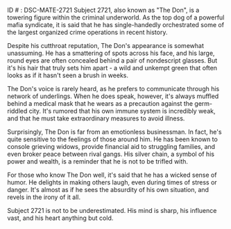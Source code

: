 ID # : DSC-MATE-2721
Subject 2721, also known as "The Don", is a towering figure within the criminal underworld. As the top dog of a powerful mafia syndicate, it is said that he has single-handedly orchestrated some of the largest organized crime operations in recent history. 

Despite his cutthroat reputation, The Don's appearance is somewhat unassuming. He has a smattering of spots across his face, and his large, round eyes are often concealed behind a pair of nondescript glasses. But it's his hair that truly sets him apart - a wild and unkempt green that often looks as if it hasn't seen a brush in weeks. 

The Don's voice is rarely heard, as he prefers to communicate through his network of underlings. When he does speak, however, it's always muffled behind a medical mask that he wears as a precaution against the germ-riddled city. It's rumored that his own immune system is incredibly weak, and that he must take extraordinary measures to avoid illness. 

Surprisingly, The Don is far from an emotionless businessman. In fact, he's quite sensitive to the feelings of those around him. He has been known to console grieving widows, provide financial aid to struggling families, and even broker peace between rival gangs. His silver chain, a symbol of his power and wealth, is a reminder that he is not to be trifled with. 

For those who know The Don well, it's said that he has a wicked sense of humor. He delights in making others laugh, even during times of stress or danger. It's almost as if he sees the absurdity of his own situation, and revels in the irony of it all. 

Subject 2721 is not to be underestimated. His mind is sharp, his influence vast, and his heart anything but cold.